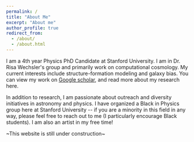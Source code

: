 ```yaml
---
permalink: /
title: "About Me"
excerpt: "About me"
author_profile: true
redirect_from: 
  - /about/
  - /about.html
---
```


I am a 4th year Physics PhD Candidate at Stanford University. I am in Dr. Risa Wechsler's group and primarily work on computational cosmology. My current interests include structure-formation modeling and galaxy bias. You can view my work on [Google scholar](https://scholar.google.com/citations?hl=en&authuser=2&user=cL4njVMAAAAJ), and read more about my research here.

In addition to research, I am passionate about outreach and diversity initiatives in astronomy and physics. I have organized a Black in Physics group here at Stanford University -- if you are a minority in this field in any way, please feel free to reach out to me (I particularly encourage Black students). I am also an artist in my free time!

~This website is still under construction~
